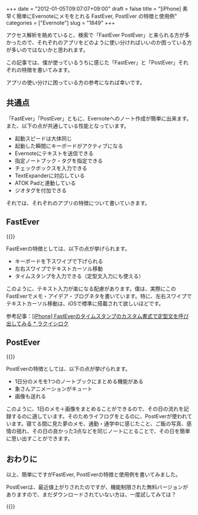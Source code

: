 +++
date = "2012-01-05T09:07:07+09:00"
draft = false
title = "[iPhone] 素早く簡単にEvernoteにメモをとれる FastEver, PostEver の特徴と使用例"
categories = ["Evernote"]
slug = "1849"
+++

アクセス解析を眺めていると、検索で「FastEver PostEver」と来られる方が多かったので、それぞれのアプリをどのように使い分ければいいのか困っている方が多いのではないかと思われます。

この記事では、僕が使っているうちに感じた「FastEver」と「PostEver」それぞれの特徴を書いてみます。

アプリの使い分けに困っている方の参考になれば幸いです。

## 共通点

「FastEver」「PostEver」ともに、Evernoteへのノート作成が簡単に出来ます。また、以下の点が共通している性能となっています。

* 起動スピードは大体同じ
* 起動した瞬間にキーボードがアクティブになる
* Evernoteにテキストを送信できる
* 指定ノートブック・タグを指定できる
* チェックボックスを入力できる
* TextExpanderに対応している
* ATOK Padと連動している
* ジオタグを付加できる

それでは、それぞれのアプリの特徴について書いていきます。

## FastEver

{{<app id="364580273" title="FastEver 1.9.3（￥170）" src="http://a1.mzstatic.com/us/r1000/093/Purple/d5/30/30/mzl.talqanak.100x100-75.png">}}

FastEverの特徴としては、以下の点が挙げられます。

* キーボードを下スワイプで下げられる
* 左右スワイプでテキストカーソル移動
* タイムスタンプを入力できる（定型文入力にも使える）

このように、テキスト入力が楽になる配慮があります。僕は、実際にこのFastEverでメモ・アイデア・ブログネタを書いています。特に、左右スワイプでテキストカーソル移動は、iOSで標準に搭載されて欲しいほどです。

参考記事：[[iPhone] FastEverのタイムスタンプのカスタム書式で定型文を呼び出してみる * ラクイシロク](http://rakuishi.com/iphone/1739/)

## PostEver

{{<app id="422023962" title="PostEver 2.3.0（￥600）" src="http://a1.mzstatic.com/us/r1000/094/Purple/f0/4e/18/mzm.vyucfpva.100x100-75.png">}}

PostEverの特徴としては、以下の点が挙げられます。

* 1日分のメモを1つのノートブックにまとめる機能がある
* 象さんアニメーションがキュート
* 画像も送れる

このように、1日のメモ＋画像をまとめることができるので、その日の流れを記録するのに適しています。そのためライフログをとるのに、PostEverが使われています。寝てる間に見た夢のメモ、通勤・通学中に感じたこと、ご飯の写真、感情の揺れ、その日の良かった3点などを同じノートにとることで、その日を簡単に思い出すことができます。

## おわりに

以上、簡単にですがFastEver, PostEverの特徴と使用例を書いてみました。

PostEverは、最近値上がりされたのですが、機能制限された無料バージョンがありますので、まだダウンロードされていない方は、一度試してみては？

{{<app id="475299083" title="PostEver Lite 1.0.1（無料）" src="http://a3.mzstatic.com/us/r1000/077/Purple/d8/d3/aa/mzl.zgcfxszb.100x100-75.png">}}

